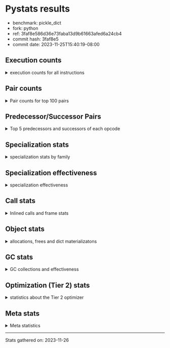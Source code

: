 
# Pystats results

- benchmark: pickle_dict
- fork: python
- ref: 3faf8e586d36e73faba13d9b61663afed6a24cb4
- commit hash: 3faf8e5
- commit date: 2023-11-25T15:40:19-08:00

## Execution counts

<details>
<summary> execution counts for all instructions </summary>

|Name | Count | Self | Cumulative | Miss ratio | 
|---|---:|---:|---:|---:|
| LOAD_FAST | 2,480 | 14.3% | 14.3% |  |
| PUSH_NULL | 2,400 | 13.8% | 28.0% |  |
| POP_TOP | 2,080 | 12.0% | 40.0% |  |
| LOAD_ATTR_MODULE | 2,080 | 12.0% | 52.0% |  |
| LOAD_FAST_LOAD_FAST | 2,000 | 11.5% | 63.4% |  |
| CALL_BUILTIN_FAST_WITH_KEYWORDS | 1,900 | 10.9% | 74.4% |  |
| STORE_FAST | 720 | 4.1% | 78.5% |  |
| CALL | 540 | 3.1% | 81.6% |  |
| FOR_ITER_RANGE | 460 | 2.6% | 84.3% |  |
| LOAD_ATTR | 360 | 2.1% | 86.3% |  |
| JUMP_BACKWARD | 340 | 2.0% | 88.3% |  |
| LOAD_DEREF | 240 | 1.4% | 89.7% |  |
| LOAD_GLOBAL_MODULE | 240 | 1.4% | 91.0% |  |
| LOAD_GLOBAL | 200 | 1.1% | 92.2% |  |
| RETURN_VALUE | 160 | 0.9% | 93.1% |  |
| CALL_FUNCTION_EX | 160 | 0.9% | 94.0% |  |
| RESUME_CHECK | 120 | 0.7% | 94.7% |  |
| GET_ITER | 80 | 0.5% | 95.2% |  |
| NOP | 80 | 0.5% | 95.6% |  |
| BUILD_LIST | 80 | 0.5% | 96.1% |  |
| CALL_INTRINSIC_1 | 80 | 0.5% | 96.6% |  |
| COPY_FREE_VARS | 80 | 0.5% | 97.0% |  |
| ENTER_EXECUTOR | 80 | 0.5% | 97.5% |  |
| LIST_EXTEND | 80 | 0.5% | 97.9% |  |
| BINARY_OP_SUBTRACT_FLOAT | 60 | 0.3% | 98.3% |  |
| CALL_BUILTIN_CLASS | 60 | 0.3% | 98.6% |  |
| LOAD_ATTR_WITH_HINT | 60 | 0.3% | 99.0% |  |
| LOAD_GLOBAL_BUILTIN | 60 | 0.3% | 99.3% |  |
| BINARY_OP | 40 | 0.2% | 99.5% |  |
| FOR_ITER | 40 | 0.2% | 99.8% |  |
| RESUME | 40 | 0.2% | 100.0% |  |


</details>

## Pair counts

<details>
<summary> Pair counts for top 100 pairs </summary>

|Pair | Count | Self | Cumulative | 
|---|---:|---:|---:|
| LOAD_ATTR_MODULE PUSH_NULL | 2,080 | 12.0% | 12.0% |
| PUSH_NULL LOAD_FAST_LOAD_FAST | 2,000 | 11.5% | 23.4% |
| CALL_BUILTIN_FAST_WITH_KEYWORDS POP_TOP | 1,900 | 10.9% | 34.4% |
| LOAD_FAST LOAD_ATTR_MODULE | 1,800 | 10.3% | 44.7% |
| LOAD_FAST_LOAD_FAST CALL_BUILTIN_FAST_WITH_KEYWORDS | 1,800 | 10.3% | 55.1% |
| POP_TOP LOAD_FAST | 1,600 | 9.2% | 64.3% |
| STORE_FAST LOAD_FAST | 560 | 3.2% | 67.5% |
| FOR_ITER_RANGE STORE_FAST | 380 | 2.2% | 69.7% |
| POP_TOP JUMP_BACKWARD | 340 | 2.0% | 71.6% |
| JUMP_BACKWARD FOR_ITER_RANGE | 300 | 1.7% | 73.3% |
| PUSH_NULL CALL | 240 | 1.4% | 74.7% |
| LOAD_FAST LOAD_ATTR | 240 | 1.4% | 76.1% |
| LOAD_FAST_LOAD_FAST CALL | 200 | 1.1% | 77.2% |
| CALL POP_TOP | 180 | 1.0% | 78.3% |
| PUSH_NULL LOAD_FAST | 160 | 0.9% | 79.2% |
| LOAD_ATTR PUSH_NULL | 160 | 0.9% | 80.1% |
| LOAD_ATTR LOAD_ATTR_MODULE | 160 | 0.9% | 81.0% |
| LOAD_DEREF PUSH_NULL | 160 | 0.9% | 82.0% |
| LOAD_GLOBAL_MODULE LOAD_ATTR_MODULE | 120 | 0.7% | 82.6% |
| CALL STORE_FAST | 100 | 0.6% | 83.2% |
| CALL CALL_BUILTIN_FAST_WITH_KEYWORDS | 100 | 0.6% | 83.8% |
| NOP LOAD_DEREF | 80 | 0.5% | 84.3% |
| POP_TOP NOP | 80 | 0.5% | 84.7% |
| RETURN_VALUE RETURN_VALUE | 80 | 0.5% | 85.2% |
| BUILD_LIST LOAD_DEREF | 80 | 0.5% | 85.6% |
| CALL LOAD_FAST | 80 | 0.5% | 86.1% |
| CALL_FUNCTION_EX COPY_FREE_VARS | 80 | 0.5% | 86.6% |
| CALL_INTRINSIC_1 CALL_FUNCTION_EX | 80 | 0.5% | 87.0% |
| ENTER_EXECUTOR FOR_ITER_RANGE | 80 | 0.5% | 87.5% |
| LIST_EXTEND CALL_INTRINSIC_1 | 80 | 0.5% | 87.9% |
| LOAD_DEREF LIST_EXTEND | 80 | 0.5% | 88.4% |
| LOAD_FAST GET_ITER | 80 | 0.5% | 88.9% |
| LOAD_FAST BUILD_LIST | 80 | 0.5% | 89.3% |
| LOAD_FAST CALL_FUNCTION_EX | 80 | 0.5% | 89.8% |
| LOAD_GLOBAL LOAD_GLOBAL_MODULE | 80 | 0.5% | 90.2% |
| STORE_FAST LOAD_GLOBAL | 80 | 0.5% | 90.7% |
| STORE_FAST LOAD_GLOBAL_MODULE | 80 | 0.5% | 91.1% |
| GET_ITER FOR_ITER_RANGE | 60 | 0.3% | 91.5% |
| POP_TOP ENTER_EXECUTOR | 60 | 0.3% | 91.8% |
| CALL CALL | 60 | 0.3% | 92.2% |
| CALL_FUNCTION_EX RESUME_CHECK | 60 | 0.3% | 92.5% |
| COPY_FREE_VARS RESUME_CHECK | 60 | 0.3% | 92.9% |
| LOAD_GLOBAL LOAD_ATTR | 60 | 0.3% | 93.2% |
| BINARY_OP_SUBTRACT_FLOAT RETURN_VALUE | 60 | 0.3% | 93.6% |
| CALL_BUILTIN_CLASS STORE_FAST | 60 | 0.3% | 93.9% |
| LOAD_ATTR_WITH_HINT STORE_FAST | 60 | 0.3% | 94.3% |
| LOAD_GLOBAL_BUILTIN LOAD_FAST | 60 | 0.3% | 94.6% |
| LOAD_GLOBAL_MODULE LOAD_ATTR | 60 | 0.3% | 94.9% |
| LOAD_GLOBAL_MODULE STORE_FAST | 60 | 0.3% | 95.3% |
| RESUME_CHECK LOAD_DEREF | 60 | 0.3% | 95.6% |
| RETURN_VALUE LOAD_GLOBAL | 40 | 0.2% | 95.9% |
| RETURN_VALUE LOAD_GLOBAL_MODULE | 40 | 0.2% | 96.1% |
| LOAD_FAST BINARY_OP | 40 | 0.2% | 96.3% |
| LOAD_FAST CALL | 40 | 0.2% | 96.6% |
| LOAD_FAST BINARY_OP_SUBTRACT_FLOAT | 40 | 0.2% | 96.8% |
| LOAD_FAST CALL_BUILTIN_CLASS | 40 | 0.2% | 97.0% |
| LOAD_FAST LOAD_ATTR_WITH_HINT | 40 | 0.2% | 97.2% |
| FOR_ITER_RANGE LOAD_GLOBAL | 40 | 0.2% | 97.5% |
| FOR_ITER_RANGE LOAD_GLOBAL_MODULE | 40 | 0.2% | 97.7% |
| RESUME_CHECK LOAD_GLOBAL_BUILTIN | 40 | 0.2% | 97.9% |
| GET_ITER FOR_ITER | 20 | 0.1% | 98.0% |
| BINARY_OP RETURN_VALUE | 20 | 0.1% | 98.2% |
| BINARY_OP BINARY_OP_SUBTRACT_FLOAT | 20 | 0.1% | 98.3% |
| CALL CALL_BUILTIN_CLASS | 20 | 0.1% | 98.4% |
| CALL_FUNCTION_EX RESUME | 20 | 0.1% | 98.5% |
| COPY_FREE_VARS RESUME | 20 | 0.1% | 98.6% |
| FOR_ITER STORE_FAST | 20 | 0.1% | 98.7% |
| FOR_ITER FOR_ITER_RANGE | 20 | 0.1% | 98.9% |
| JUMP_BACKWARD ENTER_EXECUTOR | 20 | 0.1% | 99.0% |
| JUMP_BACKWARD FOR_ITER | 20 | 0.1% | 99.1% |
| LOAD_ATTR STORE_FAST | 20 | 0.1% | 99.2% |
| LOAD_ATTR LOAD_ATTR_WITH_HINT | 20 | 0.1% | 99.3% |
| LOAD_GLOBAL LOAD_FAST | 20 | 0.1% | 99.4% |
| LOAD_GLOBAL STORE_FAST | 20 | 0.1% | 99.5% |
| LOAD_GLOBAL LOAD_GLOBAL_BUILTIN | 20 | 0.1% | 99.7% |
| RESUME LOAD_DEREF | 20 | 0.1% | 99.8% |
| RESUME LOAD_GLOBAL | 20 | 0.1% | 99.9% |
| RESUME_CHECK LOAD_GLOBAL | 20 | 0.1% | 100.0% |


</details>

## Predecessor/Successor Pairs

<details>
<summary> Top 5 predecessors and successors of each opcode </summary>

### GET_ITER

<details>
<summary> Successors and predecessors for GET_ITER </summary>

|Predecessors | Count | Percentage | 
|---|---:|---:|
| LOAD_FAST | 80 | 100.0% |

|Successors | Count | Percentage | 
|---|---:|---:|
| FOR_ITER_RANGE | 60 | 75.0% |
| FOR_ITER | 20 | 25.0% |


</details>

### NOP

<details>
<summary> Successors and predecessors for NOP </summary>

|Predecessors | Count | Percentage | 
|---|---:|---:|
| POP_TOP | 80 | 100.0% |

|Successors | Count | Percentage | 
|---|---:|---:|
| LOAD_DEREF | 80 | 100.0% |


</details>

### POP_TOP

<details>
<summary> Successors and predecessors for POP_TOP </summary>

|Predecessors | Count | Percentage | 
|---|---:|---:|
| CALL_BUILTIN_FAST_WITH_KEYWORDS | 1,900 | 91.3% |
| CALL | 180 | 8.7% |

|Successors | Count | Percentage | 
|---|---:|---:|
| LOAD_FAST | 1,600 | 76.9% |
| JUMP_BACKWARD | 340 | 16.3% |
| NOP | 80 | 3.8% |
| ENTER_EXECUTOR | 60 | 2.9% |


</details>

### PUSH_NULL

<details>
<summary> Successors and predecessors for PUSH_NULL </summary>

|Predecessors | Count | Percentage | 
|---|---:|---:|
| LOAD_ATTR_MODULE | 2,080 | 86.7% |
| LOAD_ATTR | 160 | 6.7% |
| LOAD_DEREF | 160 | 6.7% |

|Successors | Count | Percentage | 
|---|---:|---:|
| LOAD_FAST_LOAD_FAST | 2,000 | 83.3% |
| CALL | 240 | 10.0% |
| LOAD_FAST | 160 | 6.7% |


</details>

### RETURN_VALUE

<details>
<summary> Successors and predecessors for RETURN_VALUE </summary>

|Predecessors | Count | Percentage | 
|---|---:|---:|
| RETURN_VALUE | 80 | 50.0% |
| BINARY_OP_SUBTRACT_FLOAT | 60 | 37.5% |
| BINARY_OP | 20 | 12.5% |

|Successors | Count | Percentage | 
|---|---:|---:|
| RETURN_VALUE | 80 | 50.0% |
| LOAD_GLOBAL | 40 | 25.0% |
| LOAD_GLOBAL_MODULE | 40 | 25.0% |


</details>

### BINARY_OP

<details>
<summary> Successors and predecessors for BINARY_OP </summary>

|Predecessors | Count | Percentage | 
|---|---:|---:|
| LOAD_FAST | 40 | 100.0% |

|Successors | Count | Percentage | 
|---|---:|---:|
| RETURN_VALUE | 20 | 50.0% |
| BINARY_OP_SUBTRACT_FLOAT | 20 | 50.0% |


</details>

### BUILD_LIST

<details>
<summary> Successors and predecessors for BUILD_LIST </summary>

|Predecessors | Count | Percentage | 
|---|---:|---:|
| LOAD_FAST | 80 | 100.0% |

|Successors | Count | Percentage | 
|---|---:|---:|
| LOAD_DEREF | 80 | 100.0% |


</details>

### CALL

<details>
<summary> Successors and predecessors for CALL </summary>

|Predecessors | Count | Percentage | 
|---|---:|---:|
| PUSH_NULL | 240 | 44.4% |
| LOAD_FAST_LOAD_FAST | 200 | 37.0% |
| CALL | 60 | 11.1% |
| LOAD_FAST | 40 | 7.4% |

|Successors | Count | Percentage | 
|---|---:|---:|
| POP_TOP | 180 | 33.3% |
| STORE_FAST | 100 | 18.5% |
| CALL_BUILTIN_FAST_WITH_KEYWORDS | 100 | 18.5% |
| LOAD_FAST | 80 | 14.8% |
| CALL | 60 | 11.1% |


</details>

### CALL_FUNCTION_EX

<details>
<summary> Successors and predecessors for CALL_FUNCTION_EX </summary>

|Predecessors | Count | Percentage | 
|---|---:|---:|
| CALL_INTRINSIC_1 | 80 | 50.0% |
| LOAD_FAST | 80 | 50.0% |

|Successors | Count | Percentage | 
|---|---:|---:|
| COPY_FREE_VARS | 80 | 50.0% |
| RESUME_CHECK | 60 | 37.5% |
| RESUME | 20 | 12.5% |


</details>

### CALL_INTRINSIC_1

<details>
<summary> Successors and predecessors for CALL_INTRINSIC_1 </summary>

|Predecessors | Count | Percentage | 
|---|---:|---:|
| LIST_EXTEND | 80 | 100.0% |

|Successors | Count | Percentage | 
|---|---:|---:|
| CALL_FUNCTION_EX | 80 | 100.0% |


</details>

### COPY_FREE_VARS

<details>
<summary> Successors and predecessors for COPY_FREE_VARS </summary>

|Predecessors | Count | Percentage | 
|---|---:|---:|
| CALL_FUNCTION_EX | 80 | 100.0% |

|Successors | Count | Percentage | 
|---|---:|---:|
| RESUME_CHECK | 60 | 75.0% |
| RESUME | 20 | 25.0% |


</details>

### ENTER_EXECUTOR

<details>
<summary> Successors and predecessors for ENTER_EXECUTOR </summary>

|Predecessors | Count | Percentage | 
|---|---:|---:|
| POP_TOP | 60 | 75.0% |
| JUMP_BACKWARD | 20 | 25.0% |

|Successors | Count | Percentage | 
|---|---:|---:|
| FOR_ITER_RANGE | 80 | 100.0% |


</details>

### FOR_ITER

<details>
<summary> Successors and predecessors for FOR_ITER </summary>

|Predecessors | Count | Percentage | 
|---|---:|---:|
| GET_ITER | 20 | 50.0% |
| JUMP_BACKWARD | 20 | 50.0% |

|Successors | Count | Percentage | 
|---|---:|---:|
| STORE_FAST | 20 | 50.0% |
| FOR_ITER_RANGE | 20 | 50.0% |


</details>

### JUMP_BACKWARD

<details>
<summary> Successors and predecessors for JUMP_BACKWARD </summary>

|Predecessors | Count | Percentage | 
|---|---:|---:|
| POP_TOP | 340 | 100.0% |

|Successors | Count | Percentage | 
|---|---:|---:|
| FOR_ITER_RANGE | 300 | 88.2% |
| ENTER_EXECUTOR | 20 | 5.9% |
| FOR_ITER | 20 | 5.9% |


</details>

### LIST_EXTEND

<details>
<summary> Successors and predecessors for LIST_EXTEND </summary>

|Predecessors | Count | Percentage | 
|---|---:|---:|
| LOAD_DEREF | 80 | 100.0% |

|Successors | Count | Percentage | 
|---|---:|---:|
| CALL_INTRINSIC_1 | 80 | 100.0% |


</details>

### LOAD_ATTR

<details>
<summary> Successors and predecessors for LOAD_ATTR </summary>

|Predecessors | Count | Percentage | 
|---|---:|---:|
| LOAD_FAST | 240 | 66.7% |
| LOAD_GLOBAL | 60 | 16.7% |
| LOAD_GLOBAL_MODULE | 60 | 16.7% |

|Successors | Count | Percentage | 
|---|---:|---:|
| PUSH_NULL | 160 | 44.4% |
| LOAD_ATTR_MODULE | 160 | 44.4% |
| STORE_FAST | 20 | 5.6% |
| LOAD_ATTR_WITH_HINT | 20 | 5.6% |


</details>

### LOAD_DEREF

<details>
<summary> Successors and predecessors for LOAD_DEREF </summary>

|Predecessors | Count | Percentage | 
|---|---:|---:|
| NOP | 80 | 33.3% |
| BUILD_LIST | 80 | 33.3% |
| RESUME_CHECK | 60 | 25.0% |
| RESUME | 20 | 8.3% |

|Successors | Count | Percentage | 
|---|---:|---:|
| PUSH_NULL | 160 | 66.7% |
| LIST_EXTEND | 80 | 33.3% |


</details>

### LOAD_FAST

<details>
<summary> Successors and predecessors for LOAD_FAST </summary>

|Predecessors | Count | Percentage | 
|---|---:|---:|
| POP_TOP | 1,600 | 64.5% |
| STORE_FAST | 560 | 22.6% |
| PUSH_NULL | 160 | 6.5% |
| CALL | 80 | 3.2% |
| LOAD_GLOBAL_BUILTIN | 60 | 2.4% |

|Successors | Count | Percentage | 
|---|---:|---:|
| LOAD_ATTR_MODULE | 1,800 | 72.6% |
| LOAD_ATTR | 240 | 9.7% |
| GET_ITER | 80 | 3.2% |
| BUILD_LIST | 80 | 3.2% |
| CALL_FUNCTION_EX | 80 | 3.2% |


</details>

### LOAD_FAST_LOAD_FAST

<details>
<summary> Successors and predecessors for LOAD_FAST_LOAD_FAST </summary>

|Predecessors | Count | Percentage | 
|---|---:|---:|
| PUSH_NULL | 2,000 | 100.0% |

|Successors | Count | Percentage | 
|---|---:|---:|
| CALL_BUILTIN_FAST_WITH_KEYWORDS | 1,800 | 90.0% |
| CALL | 200 | 10.0% |


</details>

### LOAD_GLOBAL

<details>
<summary> Successors and predecessors for LOAD_GLOBAL </summary>

|Predecessors | Count | Percentage | 
|---|---:|---:|
| STORE_FAST | 80 | 40.0% |
| RETURN_VALUE | 40 | 20.0% |
| FOR_ITER_RANGE | 40 | 20.0% |
| RESUME | 20 | 10.0% |
| RESUME_CHECK | 20 | 10.0% |

|Successors | Count | Percentage | 
|---|---:|---:|
| LOAD_GLOBAL_MODULE | 80 | 40.0% |
| LOAD_ATTR | 60 | 30.0% |
| LOAD_FAST | 20 | 10.0% |
| STORE_FAST | 20 | 10.0% |
| LOAD_GLOBAL_BUILTIN | 20 | 10.0% |


</details>

### STORE_FAST

<details>
<summary> Successors and predecessors for STORE_FAST </summary>

|Predecessors | Count | Percentage | 
|---|---:|---:|
| FOR_ITER_RANGE | 380 | 52.8% |
| CALL | 100 | 13.9% |
| CALL_BUILTIN_CLASS | 60 | 8.3% |
| LOAD_ATTR_WITH_HINT | 60 | 8.3% |
| LOAD_GLOBAL_MODULE | 60 | 8.3% |

|Successors | Count | Percentage | 
|---|---:|---:|
| LOAD_FAST | 560 | 77.8% |
| LOAD_GLOBAL | 80 | 11.1% |
| LOAD_GLOBAL_MODULE | 80 | 11.1% |


</details>

### RESUME

<details>
<summary> Successors and predecessors for RESUME </summary>

|Predecessors | Count | Percentage | 
|---|---:|---:|
| CALL_FUNCTION_EX | 20 | 50.0% |
| COPY_FREE_VARS | 20 | 50.0% |

|Successors | Count | Percentage | 
|---|---:|---:|
| LOAD_DEREF | 20 | 50.0% |
| LOAD_GLOBAL | 20 | 50.0% |


</details>

### BINARY_OP_SUBTRACT_FLOAT

<details>
<summary> Successors and predecessors for BINARY_OP_SUBTRACT_FLOAT </summary>

|Predecessors | Count | Percentage | 
|---|---:|---:|
| LOAD_FAST | 40 | 66.7% |
| BINARY_OP | 20 | 33.3% |

|Successors | Count | Percentage | 
|---|---:|---:|
| RETURN_VALUE | 60 | 100.0% |


</details>

### CALL_BUILTIN_CLASS

<details>
<summary> Successors and predecessors for CALL_BUILTIN_CLASS </summary>

|Predecessors | Count | Percentage | 
|---|---:|---:|
| LOAD_FAST | 40 | 66.7% |
| CALL | 20 | 33.3% |

|Successors | Count | Percentage | 
|---|---:|---:|
| STORE_FAST | 60 | 100.0% |


</details>

### CALL_BUILTIN_FAST_WITH_KEYWORDS

<details>
<summary> Successors and predecessors for CALL_BUILTIN_FAST_WITH_KEYWORDS </summary>

|Predecessors | Count | Percentage | 
|---|---:|---:|
| LOAD_FAST_LOAD_FAST | 1,800 | 94.7% |
| CALL | 100 | 5.3% |

|Successors | Count | Percentage | 
|---|---:|---:|
| POP_TOP | 1,900 | 100.0% |


</details>

### FOR_ITER_RANGE

<details>
<summary> Successors and predecessors for FOR_ITER_RANGE </summary>

|Predecessors | Count | Percentage | 
|---|---:|---:|
| JUMP_BACKWARD | 300 | 65.2% |
| ENTER_EXECUTOR | 80 | 17.4% |
| GET_ITER | 60 | 13.0% |
| FOR_ITER | 20 | 4.3% |

|Successors | Count | Percentage | 
|---|---:|---:|
| STORE_FAST | 380 | 82.6% |
| LOAD_GLOBAL | 40 | 8.7% |
| LOAD_GLOBAL_MODULE | 40 | 8.7% |


</details>

### LOAD_ATTR_MODULE

<details>
<summary> Successors and predecessors for LOAD_ATTR_MODULE </summary>

|Predecessors | Count | Percentage | 
|---|---:|---:|
| LOAD_FAST | 1,800 | 86.5% |
| LOAD_ATTR | 160 | 7.7% |
| LOAD_GLOBAL_MODULE | 120 | 5.8% |

|Successors | Count | Percentage | 
|---|---:|---:|
| PUSH_NULL | 2,080 | 100.0% |


</details>

### LOAD_ATTR_WITH_HINT

<details>
<summary> Successors and predecessors for LOAD_ATTR_WITH_HINT </summary>

|Predecessors | Count | Percentage | 
|---|---:|---:|
| LOAD_FAST | 40 | 66.7% |
| LOAD_ATTR | 20 | 33.3% |

|Successors | Count | Percentage | 
|---|---:|---:|
| STORE_FAST | 60 | 100.0% |


</details>

### LOAD_GLOBAL_BUILTIN

<details>
<summary> Successors and predecessors for LOAD_GLOBAL_BUILTIN </summary>

|Predecessors | Count | Percentage | 
|---|---:|---:|
| RESUME_CHECK | 40 | 66.7% |
| LOAD_GLOBAL | 20 | 33.3% |

|Successors | Count | Percentage | 
|---|---:|---:|
| LOAD_FAST | 60 | 100.0% |


</details>

### LOAD_GLOBAL_MODULE

<details>
<summary> Successors and predecessors for LOAD_GLOBAL_MODULE </summary>

|Predecessors | Count | Percentage | 
|---|---:|---:|
| LOAD_GLOBAL | 80 | 33.3% |
| STORE_FAST | 80 | 33.3% |
| RETURN_VALUE | 40 | 16.7% |
| FOR_ITER_RANGE | 40 | 16.7% |

|Successors | Count | Percentage | 
|---|---:|---:|
| LOAD_ATTR_MODULE | 120 | 50.0% |
| LOAD_ATTR | 60 | 25.0% |
| STORE_FAST | 60 | 25.0% |


</details>

### RESUME_CHECK

<details>
<summary> Successors and predecessors for RESUME_CHECK </summary>

|Predecessors | Count | Percentage | 
|---|---:|---:|
| CALL_FUNCTION_EX | 60 | 50.0% |
| COPY_FREE_VARS | 60 | 50.0% |

|Successors | Count | Percentage | 
|---|---:|---:|
| LOAD_DEREF | 60 | 50.0% |
| LOAD_GLOBAL_BUILTIN | 40 | 33.3% |
| LOAD_GLOBAL | 20 | 16.7% |


</details>


</details>

## Specialization stats

<details>
<summary> specialization stats by family </summary>

### BINARY_OP

<details>
<summary> specialization stats for BINARY_OP family </summary>

|Kind | Count | Ratio | 
|---|---:|---:|
|     deferred | 20 | 20.0% |
|          hit | 60 | 60.0% |

| | Count | Ratio | 
|---|---:|---:|
| Success | 20 | 100.0% |
| Failure | 0 | 0.0% |


</details>

### CALL

<details>
<summary> specialization stats for CALL family </summary>

|Kind | Count | Ratio | 
|---|---:|---:|
|     deferred | 360 | 14.4% |
|          hit | 1,960 | 78.4% |

| | Count | Ratio | 
|---|---:|---:|
| Success | 120 | 66.7% |
| Failure | 60 | 33.3% |

|Failure kind | Count | Ratio | 
|---|---:|---:|
| cfunc noargs | 60 | 100.0% |


</details>

### FOR_ITER

<details>
<summary> specialization stats for FOR_ITER family </summary>

|Kind | Count | Ratio | 
|---|---:|---:|
|     deferred | 20 | 4.0% |
|          hit | 460 | 92.0% |

| | Count | Ratio | 
|---|---:|---:|
| Success | 20 | 100.0% |
| Failure | 0 | 0.0% |


</details>

### LOAD_ATTR

<details>
<summary> specialization stats for LOAD_ATTR family </summary>

|Kind | Count | Ratio | 
|---|---:|---:|
|     deferred | 180 | 7.2% |
|          hit | 2,140 | 85.6% |

| | Count | Ratio | 
|---|---:|---:|
| Success | 180 | 100.0% |
| Failure | 0 | 0.0% |


</details>

### LOAD_GLOBAL

<details>
<summary> specialization stats for LOAD_GLOBAL family </summary>

|Kind | Count | Ratio | 
|---|---:|---:|
|     deferred | 100 | 20.0% |
|          hit | 300 | 60.0% |

| | Count | Ratio | 
|---|---:|---:|
| Success | 100 | 100.0% |
| Failure | 0 | 0.0% |


</details>


</details>

## Specialization effectiveness

<details>
<summary> specialization effectiveness </summary>

|Instructions | Count | Ratio | 
|---|---:|---:|
| Basic | 11,180 | 64.3% |
| Not specialized | 1,180 | 6.8% |
| Specialized hits | 5,040 | 29.0% |
| Specialized misses | 0 | 0.0% |

### Deferred by instruction

<details>
<summary> deferred by instruction </summary>

|Name | Count | Ratio | 
|---|---:|---:|
| CALL | 360 | 52.9% |
| LOAD_ATTR | 180 | 26.5% |
| LOAD_GLOBAL | 100 | 14.7% |
| BINARY_OP | 20 | 2.9% |
| FOR_ITER | 20 | 2.9% |
| BINARY_SLICE | 0 | 0.0% |
| STORE_SLICE | 0 | 0.0% |
| BINARY_OP_INPLACE_ADD_UNICODE | 0 | 0.0% |
| BINARY_SUBSCR | 0 | 0.0% |
| GET_ITER | 0 | 0.0% |


</details>

### Misses by instruction

<details>
<summary> misses by instruction </summary>


</details>


</details>

## Call stats

<details>
<summary> Inlined calls and frame stats </summary>

| | Count | Ratio | 
|---|---:|---:|
| Calls to PyEval_EvalDefault | 0 | 0.0% |
| Calls to Python functions inlined | 160 | 100.0% |
| Calls via PyEval_EvalFrame (total) | 0 | 0.0% |
| Calls via PyEval_EvalFrame (vector) | 0 | 0.0% |
| Calls via PyEval_EvalFrame (generator) | 0 | 0.0% |
| Calls via PyEval_EvalFrame (legacy) | 0 | 0.0% |
| Calls via PyEval_EvalFrame (function vectorcall) | 0 | 0.0% |
| Calls via PyEval_EvalFrame (build class) | 0 | 0.0% |
| Calls via PyEval_EvalFrame (slot) | 0 | 0.0% |
| Calls via PyEval_EvalFrame (function ex) | 160 | 100.0% |
| Calls via PyEval_EvalFrame (api) | 0 | 0.0% |
| Calls via PyEval_EvalFrame (method) | 0 | 0.0% |
| Frame objects created | 0 | 0.0% |
| Frames pushed | 0 | 0.0% |


</details>

## Object stats

<details>
<summary> allocations, frees and dict materializatons </summary>

| | Count | Ratio | 
|---|---:|---:|
| Allocations from freelist | 320 | 0.0% |
| Frees to freelist | 260 |  |
| Allocations | 1,454,360 | 100.0% |
| Allocations to 512 bytes | 635,140 | 43.7% |
| Allocations to 4 kbytes | 409,620 | 28.2% |
| Allocations over 4 kbytes | 409,600 | 28.2% |
| Frees | 1,454,323 |  |
| New values | 0 |  |
| Interpreter increfs | 616,320 | 1.5% |
| Interpreter decrefs | 842,020 | 2.0% |
| Increfs | 41,370,540 | 98.5% |
| Decrefs | 41,575,343 | 98.0% |
| Materialize dict (on request) | 0 |  |
| Materialize dict (new key) | 0 |  |
| Materialize dict (too big) | 0 |  |
| Materialize dict (str subclass) | 0 |  |
| Dematerialize dict | 0 |  |
| Method cache hits | 204,958 |  |
| Method cache misses | 42 |  |
| Method cache collisions | 32 |  |
| Method cache dunder hits | 0 |  |
| Method cache dunder misses | 0 |  |


</details>

## GC stats

<details>
<summary> GC collections and effectiveness </summary>

|Generation | Collections | Objects collected | Object visits | 
|---:|---:|---:|---:|
| 0 | 0 | 0 | 0 |
| 1 | 0 | 0 | 0 |
| 2 | 0 | 0 | 0 |


</details>

## Optimization (Tier 2) stats

<details>
<summary> statistics about the Tier 2 optimizer </summary>

| | Count | Ratio | 
|---|---:|---:|
| Optimization attempts | 20 |  |
| Traces created | 20 | 100.0% |
| Trace stack overflow | 0 | 0.0% |
| Trace stack underflow | 0 | 0.0% |
| Trace too long | 0 | 0.0% |
| Trace too short | 0 | 0.0% |
| Inner loop found | 0 | 0.0% |
| Recursive call | 0 | 0.0% |
| Traces executed | 80 |  |
| Uops executed | 2,312,160 | 28,902.00 |

### Trace length histogram

<details>
<summary> trace length histogram </summary>

|Range | Count | Ratio | 
|---|---:|---:|
| <= 1 | 0 | 0.0% |
| <= 2 | 0 | 0.0% |
| <= 4 | 0 | 0.0% |
| <= 8 | 0 | 0.0% |
| <= 16 | 0 | 0.0% |
| <= 32 | 0 | 0.0% |
| <= 64 | 0 | 0.0% |
| <= 128 | 20 | 100.0% |


</details>

### Optimized trace length histogram

<details>
<summary> optimized trace length histogram </summary>

|Range | Count | Ratio | 
|---|---:|---:|
| <= 1 | 0 | 0.0% |
| <= 2 | 0 | 0.0% |
| <= 4 | 0 | 0.0% |
| <= 8 | 0 | 0.0% |
| <= 16 | 0 | 0.0% |
| <= 32 | 0 | 0.0% |
| <= 64 | 20 | 100.0% |


</details>

### Trace run length histogram

<details>
<summary> trace run length histogram </summary>

|Range | Count | Ratio | 
|---|---:|---:|
| <= 1 | 0 | 0.0% |
| <= 2 | 0 | 0.0% |
| <= 4 | 0 | 0.0% |
| <= 8 | 0 | 0.0% |
| <= 16 | 0 | 0.0% |
| <= 32 | 0 | 0.0% |
| <= 64 | 0 | 0.0% |
| <= 128 | 0 | 0.0% |
| <= 256 | 0 | 0.0% |
| <= 512 | 0 | 0.0% |
| <= 1,024 | 0 | 0.0% |
| <= 2,048 | 0 | 0.0% |
| <= 4,096 | 0 | 0.0% |
| <= 8,192 | 0 | 0.0% |
| <= 16,384 | 0 | 0.0% |
| <= 32,768 | 80 | 100.0% |


</details>

### Uop execution stats

<details>
<summary> uop execution stats </summary>

|Name | Count | Self | Cumulative | Miss ratio | 
|---|---:|---:|---:|---:|
| LOAD_FAST | 608,400 | 26.3% | 26.3% |  |
| _SET_IP | 243,440 | 10.5% | 36.8% |  |
| _CHECK_VALIDITY | 243,360 | 10.5% | 47.4% |  |
| POP_TOP | 202,800 | 8.8% | 56.1% |  |
| PUSH_NULL | 202,800 | 8.8% | 64.9% |  |
| CALL_BUILTIN_FAST_WITH_KEYWORDS | 202,800 | 8.8% | 73.7% |  |
| _CHECK_ATTR_MODULE | 202,800 | 8.8% | 82.5% |  |
| _LOAD_ATTR_MODULE | 202,800 | 8.8% | 91.2% |  |
| _GUARD_NOT_EXHAUSTED_RANGE | 40,640 | 1.8% | 93.0% | 0.2% |
| _ITER_CHECK_RANGE | 40,640 | 1.8% | 94.7% |  |
| STORE_FAST | 40,560 | 1.8% | 96.5% |  |
| _ITER_NEXT_RANGE | 40,560 | 1.8% | 98.2% |  |
| _JUMP_TO_TOP | 40,560 | 1.8% | 100.0% |  |


</details>

### Unsupported opcodes

<details>
<summary> unsupported opcodes </summary>


</details>


</details>

## Meta stats

<details>
<summary> Meta statistics </summary>

| | Count | 
|---|---:|
| Number of data files | 20 |


</details>

---
Stats gathered on: 2023-11-26
